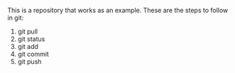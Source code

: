 This is a repository that works as an example. These are the steps to follow in git:
1. git pull
2. git status
3. git add
4. git commit
5. git push
